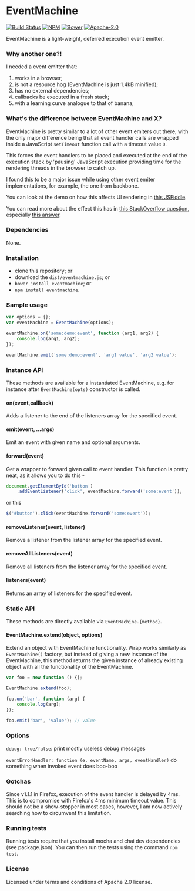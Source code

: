 EventMachine
================

[![Build Status](http://img.shields.io/travis/Addvilz/eventmachine.svg?style=flat-square)](https://travis-ci.org/Addvilz/eventmachine)
[![NPM](http://img.shields.io/npm/v/eventmachine.svg?style=flat-square)](https://www.npmjs.com/package/eventmachine)
[![Bower](http://img.shields.io/bower/v/eventmachine.svg?style=flat-square)](http://bower.io/search/?q=eventmachine)
[![Apache-2.0](http://img.shields.io/npm/l/eventmachine.svg?style=flat-square)](https://github.com/Addvilz/eventmachine/)

EventMachine is a light-weight, deferred execution event emitter.

### Why another one?!

I needed a event emitter that:

1. works in a browser;
2. is not a resource hog (EventMachine is just 1.4kB minified);
3. has no external dependencies;
4. callbacks be executed in a fresh stack;
5. with a learning curve analogue to that of banana;

### What's the difference between EventMachine and X?

EventMachine is pretty similar to a lot of other event emiters out there, with the only major difference being that all event handler calls are wrapped inside a JavaScript `setTimeout` function call with a timeout value `0`.

This forces the event handlers to be placed and executed at the end of the execution stack by 'pausing' JavaScript execution providing time for the rendering threads in the browser to catch up.

I found this to be a major issue while using other event emiter implementations, for example, the one from backbone.

You can look at the demo on how this affects UI rendering in [this JSFiddle](https://jsfiddle.net/atnwp3nc/4/).

You can read more about the effect this has in [this StackOverflow question](http://stackoverflow.com/questions/779379/why-is-settimeoutfn-0-sometimes-useful), especially [this answer](http://stackoverflow.com/a/4575011/1653859).

### Dependencies

None.

### Installation

- clone this repository; or
- download the `dist/eventmachine.js`; or
- `bower install eventmachine`; or
- `npm install eventmachine`.

### Sample usage

```js
var options = {};
var eventMachine = EventMachine(options);

eventMachine.on('some:demo:event', function (arg1, arg2) {
    console.log(arg1, arg2);
});

eventMachine.emit('some:demo:event', 'arg1 value', 'arg2 value');
```

### Instance API

These methods are available for a instantiated EventMachine, e.g. for instance after `EventMachine(opts)` constructor is called.

#### on(event,callback)

Adds a listener to the end of the listeners array for the specified event.

#### emit(event, ...args)

Emit an event with given name and optional arguments.

#### forward(event)

Get a wrapper to forward given call to event handler. This function is pretty neat, as it allows you to do this -

```js
document.getElementById('button')
    .addEventListener('click', eventMachine.forward('some:event'));
```

or this

```js
$('#button').click(eventMachine.forward('some:event'));
```

#### removeListener(event, listener)

Remove a listener from the listener array for the specified event.

#### removeAllListeners(event)

Remove all listeners from the listener array for the specified event.

#### listeners(event)

Returns an array of listeners for the specified event.

### Static API

These methods are directly available via `EventMachine.{method}`.

#### EventMachine.extend(object, options)

Extend an object with EventMachine functionality. Wrap works similarly as `EventMachine()` factory, but instead of giving a new instance
of the EventMachine, this method returns the given instance of already existing object with all the functionality of the EventMachine.


```js
var foo = new function () {};

EventMachine.extend(foo);

foo.on('bar', function (arg) {
    console.log(arg);
});

foo.emit('bar', 'value'); // value

```

### Options


`debug: true/false`: print mostly useless debug messages

`eventErrorHandler: function (e, eventName, args, eventHandler)` do something when invoked event does boo-boo

### Gotchas

Since v1.1.1 in Firefox, execution of the event handler is delayed by 4ms. This is to compromise with Firefox's 4ms minimum timeout value.
This should not be a show-stopper in most cases, however, I am now actively searching how to circumvent this limitation.

### Running tests

Running tests require that you install mocha and chai dev dependencies (see package.json). You can then run the tests using the command `npm test`.

### License

Licensed under terms and conditions of Apache 2.0 license.
